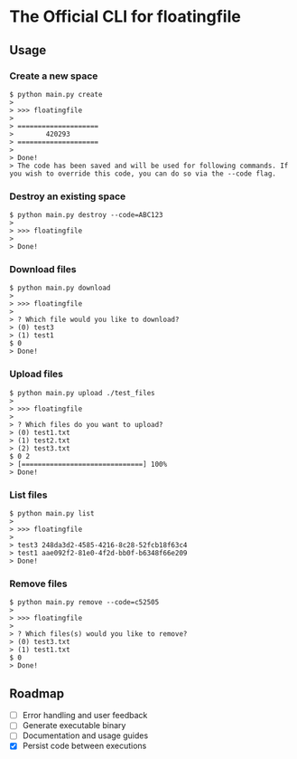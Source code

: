 # The Official CLI for floatingfile

## Usage

### Create a new space

```
$ python main.py create
>
> >>> floatingfile
>
> ====================
>        420293
> ====================
>
> Done!
> The code has been saved and will be used for following commands. If you wish to override this code, you can do so via the --code flag.
```

### Destroy an existing space

```
$ python main.py destroy --code=ABC123
>
> >>> floatingfile
>
> Done!
```

### Download files

```
$ python main.py download
>
> >>> floatingfile
>
> ? Which file would you like to download?
> (0) test3
> (1) test1
$ 0
> Done!
```

### Upload files

```
$ python main.py upload ./test_files
>
> >>> floatingfile
>
> ? Which files do you want to upload?
> (0) test1.txt
> (1) test2.txt
> (2) test3.txt
$ 0 2
> [==============================] 100%
> Done!
```

### List files

```
$ python main.py list
>
> >>> floatingfile
>
> test3 248da3d2-4585-4216-8c28-52fcb18f63c4
> test1 aae092f2-81e0-4f2d-bb0f-b6348f66e209
> Done!
```

### Remove files

```
$ python main.py remove --code=c52505
>
> >>> floatingfile
>
> ? Which files(s) would you like to remove?
> (0) test3.txt
> (1) test1.txt
$ 0
> Done!
```

## Roadmap

- [ ] Error handling and user feedback
- [ ] Generate executable binary
- [ ] Documentation and usage guides
- [x] Persist code between executions
